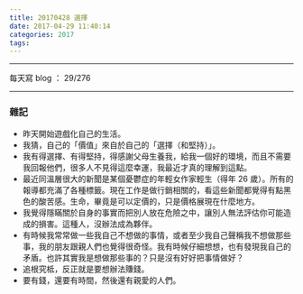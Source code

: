 ```yaml
---
title: 20170428 選擇
date: 2017-04-29 11:40:14
categories: 2017
tags:
---
```


---

每天寫 blog ： 29/276

---

### 雜記

- 昨天開始遊戲化自己的生活。
- 我猜，自己的「價值」來自於自己的「選擇（和堅持）」。
- 我有得選擇、有得堅持，得感謝父母生養我，給我一個好的環境，而且不需要我回報他們，很多人不見得這麼幸運，我最近才真的理解到這點。
- 最近同溫層很大的新聞是某個憂鬱症的年輕女作家輕生（得年 26 歲）。所有的報導都充滿了各種標籤。現在工作是做行銷相關的，看這些新聞都覺得有點黑色的酸苦感。生命，畢竟是可以定價的，只是價格展現在什麼地方。
- 我覺得隱瞞關於自身的事實而把別人放在危險之中，讓別人無法評估你可能造成的損害。這種人，沒辦法成為夥伴。
- 有時候我常常做一些我自己不想做的事情，或者至少我自己聲稱我不想做那些事，我的朋友跟親人們也覺得很奇怪。我有時候仔細想想，也有發現我自己的矛盾。也許其實我是想做那些事的？只是沒有好好把事情做好？
- 追根究柢，反正就是要想辦法賺錢。
- 要有錢，還要有時間，然後還有親愛的人們。
